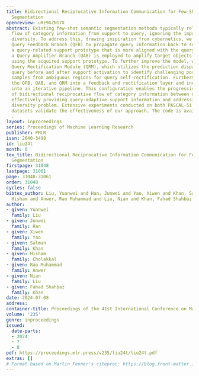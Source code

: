 ```yaml
---
title: Bidirectional Reciprocative Information Communication for Few-Shot Semantic
  Segmentation
openreview: uRz9GZN17X
abstract: Existing few-shot semantic segmentation methods typically rely on a one-way
  flow of category information from support to query, ignoring the impact of intra-class
  diversity. To address this, drawing inspiration from cybernetics, we introduce a
  Query Feedback Branch (QFB) to propagate query information back to support, generating
  a query-related support prototype that is more aligned with the query. Subsequently,
  a Query Amplifier Branch (QAB) is employed to amplify target objects in the query
  using the acquired support prototype. To further improve the model, we propose a
  Query Rectification Module (QRM), which utilizes the prediction disparity in the
  query before and after support activation to identify challenging positive and negative
  samples from ambiguous regions for query self-rectification. Furthermore, we integrate
  the QFB, QAB, and QRM into a feedback and rectification layer and incorporate it
  into an iterative pipeline. This configuration enables the progressive enhancement
  of bidirectional reciprocative flow of category information between query and support,
  effectively providing query-adaptive support information and addressing the intra-class
  diversity problem. Extensive experiments conducted on both PASCAL-5i and COCO-20i
  datasets validate the effectiveness of our approach. The code is available at https://github.com/LIUYUANWEI98/IFRNet
  .
layout: inproceedings
series: Proceedings of Machine Learning Research
publisher: PMLR
issn: 2640-3498
id: liu24t
month: 0
tex_title: Bidirectional Reciprocative Information Communication for Few-Shot Semantic
  Segmentation
firstpage: 31048
lastpage: 31061
page: 31048-31061
order: 31048
cycles: false
bibtex_author: Liu, Yuanwei and Han, Junwei and Yao, Xiwen and Khan, Salman and Cholakkal,
  Hisham and Anwer, Rao Muhammad and Liu, Nian and Khan, Fahad Shahbaz
author:
- given: Yuanwei
  family: Liu
- given: Junwei
  family: Han
- given: Xiwen
  family: Yao
- given: Salman
  family: Khan
- given: Hisham
  family: Cholakkal
- given: Rao Muhammad
  family: Anwer
- given: Nian
  family: Liu
- given: Fahad Shahbaz
  family: Khan
date: 2024-07-08
address:
container-title: Proceedings of the 41st International Conference on Machine Learning
volume: '235'
genre: inproceedings
issued:
  date-parts:
  - 2024
  - 7
  - 8
pdf: https://proceedings.mlr.press/v235/liu24t/liu24t.pdf
extras: []
# Format based on Martin Fenner's citeproc: https://blog.front-matter.io/posts/citeproc-yaml-for-bibliographies/
---
```

